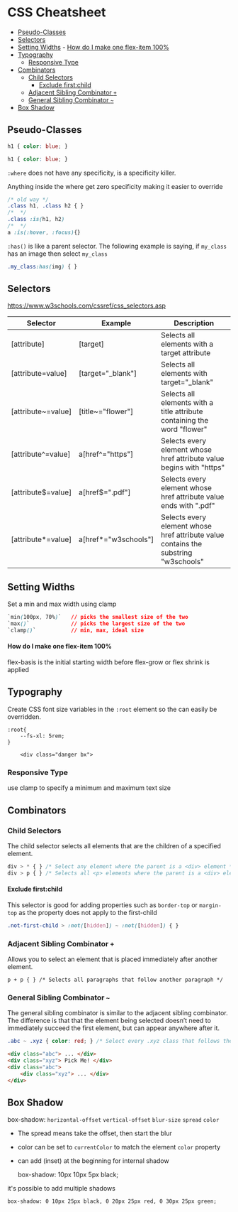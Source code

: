 # CSS Cheatsheet

<!-- MarkdownTOC -->

- [Pseudo-Classes](#pseudo-classes)
- [Selectors](#selectors)
- [Setting Widths](#setting-widths)
        - [How do I make one flex-item 100%](#how-do-i-make-one-flex-item-100)
- [Typography](#typography)
    - [Responsive Type](#responsive-type)
- [Combinators](#combinators)
    - [Child Selectors](#child-selectors)
        - [Exclude first:child](#exclude-firstchild)
    - [Adjacent Sibling Combinator `+`](#adjacent-sibling-combinator-)
    - [General Sibling Combinator `~`](#general-sibling-combinator-)
- [Box Shadow](#box-shadow)

<!-- /MarkdownTOC -->

## Pseudo-Classes

```css
h1 { color: blue; }

h1 { color: blue; }

```

`:where` does not have any specificity, is a specificity killer.

Anything inside the where get zero specificity making it easier to override

```css
/* old way */
.class h1, .class h2 { }
/*  */
.class :is(h1, h2)
/*  */
a :is(:hover, :focus){}
```

`:has()` is like a parent selector. The following example is saying, if `my_class` has an image then select `my_class`

```css
.my_class:has(img) { }
```


<a id="selectors"></a>
## Selectors

https://www.w3schools.com/cssref/css_selectors.asp

| Selector           | Example              | Description                                                                             |
| ------------------ | -------------------- | --------------------------------------------------------------------------------------- |
| [attribute]        | [target]             | Selects all elements with a target attribute                                            |
| [attribute=value]  | [target="_blank"]    | Selects all elements with target="_blank"                                               |
| [attribute~=value] | [title~="flower"]    | Selects all elements with a title attribute containing the word "flower"                |
| [attribute^=value] | a[href^="https"]     | Selects every <a> element whose href attribute value begins with "https"                |
| [attribute$=value] | a[href$=".pdf"]      | Selects every <a> element whose href attribute value ends with ".pdf"                   |
| [attribute*=value] | a[href*="w3schools"] | Selects every <a> element whose href attribute value contains the substring "w3schools" |




<a id="setting-widths"></a>
## Setting Widths

Set a min and max width using clamp

```css
`min(100px, 70%)`   // picks the smallest size of the two
`max()`             // picks the largest size of the two
`clamp()`           // min, max, ideal size
```



<a id="how-do-i-make-one-flex-item-100"></a>
#### How do I make one flex-item 100%

flex-basis is the initial starting width before flex-grow or flex shrink is applied

<a id="typography"></a>
## Typography

Create CSS font size variables in the `:root` element so the can easily be overridden.

    :root{
        --fs-xl: 5rem;
    }

        <div class="danger bx">

<a id="responsive-type"></a>
### Responsive Type


use clamp to specify a minimum and maximum text size

<a id="combinators"></a>
## Combinators


<a id="child-selectors"></a>
### Child Selectors

The child selector selects all elements that are the children of a specified element.

```css
div > * { } /* Select any element where the parent is a <div> element */
div > p { } /* Selects all <p> elements where the parent is a <div> element */
```

<a id="exclude-firstchild"></a>
#### Exclude first:child

This selector is good for adding properties such as `border-top` or `margin-top` as the property does not apply to the first-child

```css
.not-first-child > :not([hidden]) ~ :not([hidden]) { }
```

<a id="adjacent-sibling-combinator-"></a>
### Adjacent Sibling Combinator `+`

Allows you to select an element that is placed immediately after another element.

    p + p { } /* Selects all paragraphs that follow another paragraph */


<a id="general-sibling-combinator-~"></a>
### General Sibling Combinator `~`

The general sibling combinator is similar to the adjacent sibling combinator. The difference is that that the element being selected doesn’t need to immediately succeed the first element, but can appear anywhere after it.


```css
.abc ~ .xyz { color: red; } /* Select every .xyz class that follows the .abc class */
```

```html
<div class="abc"> ... </div>
<div class="xyz"> Pick Me! </div>
<div class="abc">
    <div class="xyz"> ... </div>
</div>
```



<a id="box-shadow"></a>
## Box Shadow

box-shadow: `horizontal-offset` `vertical-offset` `blur-size` `spread` `color`

- The spread means take the offset, then start the blur
- color can be set to `currentColor` to match the element `color` property
- can add (inset) at the beginning for internal shadow

    box-shadow: 10px 10px 5px black;

it's possible to add multiple shadows

    box-shadow: 0 10px 25px black, 0 20px 25px red, 0 30px 25px green;


